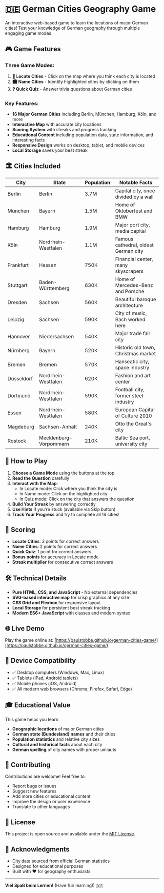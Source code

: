 # 🇩🇪 German Cities Geography Game

An interactive web-based game to learn the locations of major German cities! Test your knowledge of German geography through multiple engaging game modes.

## 🎮 Game Features

### Three Game Modes:
1. **📍 Locate Cities** - Click on the map where you think each city is located
2. **🏙️ Name Cities** - Identify highlighted cities by clicking on them
3. **❓ Quick Quiz** - Answer trivia questions about German cities

### Key Features:
- **16 Major German Cities** including Berlin, München, Hamburg, Köln, and more
- **Interactive Map** with accurate city locations
- **Scoring System** with streaks and progress tracking
- **Educational Content** including population data, state information, and interesting facts
- **Responsive Design** works on desktop, tablet, and mobile devices
- **Local Storage** saves your best streak

## 🏛️ Cities Included

| City | State | Population | Notable Facts |
|------|-------|------------|---------------|
| Berlin | Berlin | 3.7M | Capital city, once divided by a wall |
| München | Bayern | 1.5M | Home of Oktoberfest and BMW |
| Hamburg | Hamburg | 1.9M | Major port city, media capital |
| Köln | Nordrhein-Westfalen | 1.1M | Famous cathedral, oldest German city |
| Frankfurt | Hessen | 750K | Financial center, many skyscrapers |
| Stuttgart | Baden-Württemberg | 630K | Home of Mercedes-Benz and Porsche |
| Dresden | Sachsen | 560K | Beautiful baroque architecture |
| Leipzig | Sachsen | 590K | City of music, Bach worked here |
| Hannover | Niedersachsen | 540K | Major trade fair city |
| Nürnberg | Bayern | 520K | Historic old town, Christmas market |
| Bremen | Bremen | 570K | Hanseatic city, space industry |
| Düsseldorf | Nordrhein-Westfalen | 620K | Fashion and art center |
| Dortmund | Nordrhein-Westfalen | 590K | Football city, former steel industry |
| Essen | Nordrhein-Westfalen | 580K | European Capital of Culture 2010 |
| Magdeburg | Sachsen-Anhalt | 240K | Otto the Great's city |
| Rostock | Mecklenburg-Vorpommern | 210K | Baltic Sea port, university city |

## 🚀 How to Play

1. **Choose a Game Mode** using the buttons at the top
2. **Read the Question** carefully
3. **Interact with the Map**:
   - In Locate mode: Click where you think the city is
   - In Name mode: Click on the highlighted city
   - In Quiz mode: Click on the city that answers the question
4. **Build Your Streak** by answering correctly
5. **Use Hints** if you're stuck (available via Skip button)
6. **Track Your Progress** and try to complete all 16 cities!

## 🎯 Scoring

- **Locate Cities**: 3 points for correct answers
- **Name Cities**: 2 points for correct answers  
- **Quick Quiz**: 1 point for correct answers
- **Bonus points** for accuracy in Locate mode
- **Streak multiplier** for consecutive correct answers

## 🛠️ Technical Details

- **Pure HTML, CSS, and JavaScript** - No external dependencies
- **SVG-based interactive map** for crisp graphics at any size
- **CSS Grid and Flexbox** for responsive layout
- **Local Storage** for persistent best streak tracking
- **Modern ES6+ JavaScript** with classes and modern syntax

## 🌐 Live Demo

Play the game online at: [https://paulstobbe.github.io/german-cities-game/](https://paulstobbe.github.io/german-cities-game/)

## 📱 Device Compatibility

- ✅ Desktop computers (Windows, Mac, Linux)
- ✅ Tablets (iPad, Android tablets)
- ✅ Mobile phones (iOS, Android)
- ✅ All modern web browsers (Chrome, Firefox, Safari, Edge)

## 🎓 Educational Value

This game helps you learn:
- **Geographic locations** of major German cities
- **German state (Bundesland) names** and their cities
- **Population statistics** and relative city sizes
- **Cultural and historical facts** about each city
- **German spelling** of city names with proper umlauts

## 🤝 Contributing

Contributions are welcome! Feel free to:
- Report bugs or issues
- Suggest new features
- Add more cities or educational content
- Improve the design or user experience
- Translate to other languages

## 📄 License

This project is open source and available under the [MIT License](LICENSE).

## 🙏 Acknowledgments

- City data sourced from official German statistics
- Designed for educational purposes
- Built with ❤️ for geography enthusiasts

---

**Viel Spaß beim Lernen!** (Have fun learning!) 🇩🇪